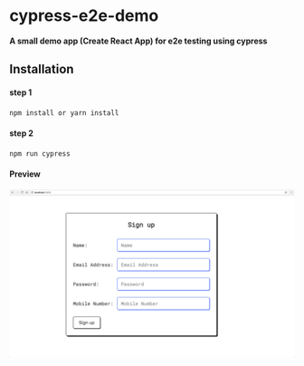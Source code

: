 # cypress-e2e-demo

**A small demo app (Create React App) for e2e testing using cypress**

## Installation

#### step 1

```bash
npm install or yarn install
```

#### step 2

```bash
npm run cypress
```

#### Preview

![Preview](https://raw.githubusercontent.com/gokulkrishh/cypress-e2e-demo/master/Demo.png)
